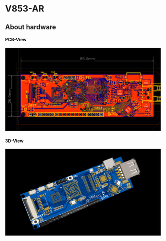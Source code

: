 # V853-AR
## About hardware
#### PCB-View
![image](https://github.com/fffdee/V853-AR/blob/master/IMG/1.png)

#### 3D-View
![image](https://github.com/fffdee/V853-AR/blob/master/IMG/2.png)
